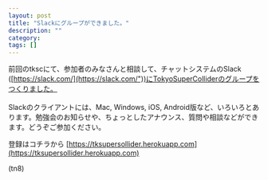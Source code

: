 ```yaml
---
layout: post
title: "Slackにグループができました。"
description: ""
category: 
tags: []
---
```

 

前回のtkscにて、参加者のみなさんと相談して、チャットシステムのSlack ([https://slack.com/](https://slack.com/"))にTokyoSuperColliderのグループをつくりました。<br /><br />Slackのクライアントには、Mac, Windows, iOS, Android版など、いろいろとあります。勉強会のお知らせや、ちょっとしたアナウンス、質問や相談などができます。どうぞご参加ください。

登録はコチラから [https://tksupersollider.herokuapp.com](https://tksupersollider.herokuapp.com)

(tn8)
